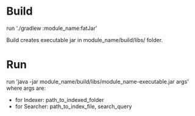 # Build

run './gradlew :module_name:fatJar'

Build creates executable jar in module_name/build/libs/ folder.

# Run

run 'java -jar module_name/build/libs/module_name-executable.jar args' where args are:
* for Indexer: path_to_indexed_folder
* for Searcher: path_to_index_file, search_query

